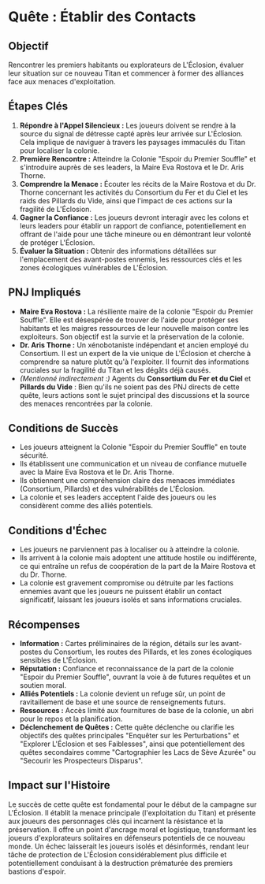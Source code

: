 # Quête : Établir des Contacts

## Objectif
Rencontrer les premiers habitants ou explorateurs de L'Éclosion, évaluer leur situation sur ce nouveau Titan et commencer à former des alliances face aux menaces d'exploitation.

## Étapes Clés

1.  **Répondre à l'Appel Silencieux :** Les joueurs doivent se rendre à la source du signal de détresse capté après leur arrivée sur L'Éclosion. Cela implique de naviguer à travers les paysages immaculés du Titan pour localiser la colonie.
2.  **Première Rencontre :** Atteindre la Colonie "Espoir du Premier Souffle" et s'introduire auprès de ses leaders, la Maire Eva Rostova et le Dr. Aris Thorne.
3.  **Comprendre la Menace :** Écouter les récits de la Maire Rostova et du Dr. Thorne concernant les activités du Consortium du Fer et du Ciel et les raids des Pillards du Vide, ainsi que l'impact de ces actions sur la fragilité de L'Éclosion.
4.  **Gagner la Confiance :** Les joueurs devront interagir avec les colons et leurs leaders pour établir un rapport de confiance, potentiellement en offrant de l'aide pour une tâche mineure ou en démontrant leur volonté de protéger L'Éclosion.
5.  **Évaluer la Situation :** Obtenir des informations détaillées sur l'emplacement des avant-postes ennemis, les ressources clés et les zones écologiques vulnérables de L'Éclosion.

## PNJ Impliqués

*   **Maire Eva Rostova :** La résiliente maire de la colonie "Espoir du Premier Souffle". Elle est désespérée de trouver de l'aide pour protéger ses habitants et les maigres ressources de leur nouvelle maison contre les exploiteurs. Son objectif est la survie et la préservation de la colonie.
*   **Dr. Aris Thorne :** Un xénobotaniste indépendant et ancien employé du Consortium. Il est un expert de la vie unique de L'Éclosion et cherche à comprendre sa nature plutôt qu'à l'exploiter. Il fournit des informations cruciales sur la fragilité du Titan et les dégâts déjà causés.
*   *(Mentionné indirectement :)* Agents du **Consortium du Fer et du Ciel** et **Pillards du Vide** : Bien qu'ils ne soient pas des PNJ directs de cette quête, leurs actions sont le sujet principal des discussions et la source des menaces rencontrées par la colonie.

## Conditions de Succès

*   Les joueurs atteignent la Colonie "Espoir du Premier Souffle" en toute sécurité.
*   Ils établissent une communication et un niveau de confiance mutuelle avec la Maire Eva Rostova et le Dr. Aris Thorne.
*   Ils obtiennent une compréhension claire des menaces immédiates (Consortium, Pillards) et des vulnérabilités de L'Éclosion.
*   La colonie et ses leaders acceptent l'aide des joueurs ou les considèrent comme des alliés potentiels.

## Conditions d'Échec

*   Les joueurs ne parviennent pas à localiser ou à atteindre la colonie.
*   Ils arrivent à la colonie mais adoptent une attitude hostile ou indifférente, ce qui entraîne un refus de coopération de la part de la Maire Rostova et du Dr. Thorne.
*   La colonie est gravement compromise ou détruite par les factions ennemies avant que les joueurs ne puissent établir un contact significatif, laissant les joueurs isolés et sans informations cruciales.

## Récompenses

*   **Information :** Cartes préliminaires de la région, détails sur les avant-postes du Consortium, les routes des Pillards, et les zones écologiques sensibles de L'Éclosion.
*   **Réputation :** Confiance et reconnaissance de la part de la colonie "Espoir du Premier Souffle", ouvrant la voie à de futures requêtes et un soutien moral.
*   **Alliés Potentiels :** La colonie devient un refuge sûr, un point de ravitaillement de base et une source de renseignements futurs.
*   **Ressources :** Accès limité aux fournitures de base de la colonie, un abri pour le repos et la planification.
*   **Déclenchement de Quêtes :** Cette quête déclenche ou clarifie les objectifs des quêtes principales "Enquêter sur les Perturbations" et "Explorer L'Éclosion et ses Faiblesses", ainsi que potentiellement des quêtes secondaires comme "Cartographier les Lacs de Sève Azurée" ou "Secourir les Prospecteurs Disparus".

## Impact sur l'Histoire

Le succès de cette quête est fondamental pour le début de la campagne sur L'Éclosion. Il établit la menace principale (l'exploitation du Titan) et présente aux joueurs des personnages clés qui incarnent la résistance et la préservation. Il offre un point d'ancrage moral et logistique, transformant les joueurs d'explorateurs solitaires en défenseurs potentiels de ce nouveau monde. Un échec laisserait les joueurs isolés et désinformés, rendant leur tâche de protection de L'Éclosion considérablement plus difficile et potentiellement conduisant à la destruction prématurée des premiers bastions d'espoir.